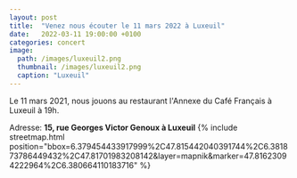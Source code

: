 ```yaml
---
layout: post
title:  "Venez nous écouter le 11 mars 2022 à Luxeuil"
date:   2022-03-11 19:00:00 +0100
categories: concert
image: 
  path: /images/luxeuil2.png
  thumbnail: /images/luxeuil2.png
  caption: "Luxeuil"
---
```



Le 11 mars 2021, nous jouons au restaurant l'Annexe du Café Français à Luxeuil à 19h.

Adresse: **15, rue Georges Victor Genoux à Luxeuil**
{% include streetmap.html position="bbox=6.379454433917999%2C47.815442040391744%2C6.381873786449432%2C47.81701983208142&amp;layer=mapnik&amp;marker=47.81623094222964%2C6.380664110183716" %}
